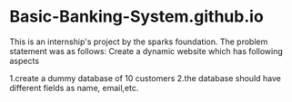 # Basic-Banking-System.github.io
This is an internship's project by the sparks foundation.
The problem statement was as follows:
Create a dynamic website which has following aspects


1.create a dummy database of 10 customers
2.the database should have different fields as name, email,etc.

